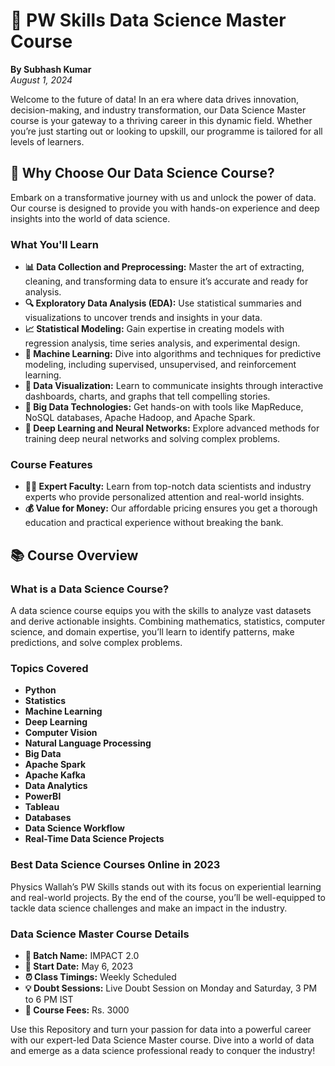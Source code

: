 # 🚀 PW Skills Data Science Master Course

**By Subhash Kumar**  
*August 1, 2024*

Welcome to the future of data! In an era where data drives innovation, decision-making, and industry transformation, our Data Science Master course is your gateway to a thriving career in this dynamic field. Whether you’re just starting out or looking to upskill, our programme is tailored for all levels of learners.

## 🌟 Why Choose Our Data Science Course?

Embark on a transformative journey with us and unlock the power of data. Our course is designed to provide you with hands-on experience and deep insights into the world of data science.

### What You'll Learn

- **📊 Data Collection and Preprocessing:** Master the art of extracting, cleaning, and transforming data to ensure it’s accurate and ready for analysis.
- **🔍 Exploratory Data Analysis (EDA):** Use statistical summaries and visualizations to uncover trends and insights in your data.
- **📈 Statistical Modeling:** Gain expertise in creating models with regression analysis, time series analysis, and experimental design.
- **🤖 Machine Learning:** Dive into algorithms and techniques for predictive modeling, including supervised, unsupervised, and reinforcement learning.
- **🎨 Data Visualization:** Learn to communicate insights through interactive dashboards, charts, and graphs that tell compelling stories.
- **💾 Big Data Technologies:** Get hands-on with tools like MapReduce, NoSQL databases, Apache Hadoop, and Apache Spark.
- **🧠 Deep Learning and Neural Networks:** Explore advanced methods for training deep neural networks and solving complex problems.

### Course Features

- **👩‍🏫 Expert Faculty:** Learn from top-notch data scientists and industry experts who provide personalized attention and real-world insights.
- **💰 Value for Money:** Our affordable pricing ensures you get a thorough education and practical experience without breaking the bank.

## 📚 Course Overview

### What is a Data Science Course?

A data science course equips you with the skills to analyze vast datasets and derive actionable insights. Combining mathematics, statistics, computer science, and domain expertise, you’ll learn to identify patterns, make predictions, and solve complex problems.

### Topics Covered

- **Python**
- **Statistics**
- **Machine Learning**
- **Deep Learning**
- **Computer Vision**
- **Natural Language Processing**
- **Big Data**
- **Apache Spark**
- **Apache Kafka**
- **Data Analytics**
- **PowerBI**
- **Tableau**
- **Databases**
- **Data Science Workflow**
- **Real-Time Data Science Projects**

### Best Data Science Courses Online in 2023

Physics Wallah’s PW Skills stands out with its focus on experiential learning and real-world projects. By the end of the course, you’ll be well-equipped to tackle data science challenges and make an impact in the industry.

### Data Science Master Course Details

- **📅 Batch Name:** IMPACT 2.0
- **🚀 Start Date:** May 6, 2023
- **⏰ Class Timings:** Weekly Scheduled
- **💡 Doubt Sessions:** Live Doubt Session on Monday and Saturday, 3 PM to 6 PM IST
- **💸 Course Fees:** Rs. 3000

Use this Repository and turn your passion for data into a powerful career with our expert-led Data Science Master course. Dive into a world of data and emerge as a data science professional ready to conquer the industry!

